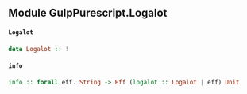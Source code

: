 ## Module GulpPurescript.Logalot

#### `Logalot`

``` purescript
data Logalot :: !
```

#### `info`

``` purescript
info :: forall eff. String -> Eff (logalot :: Logalot | eff) Unit
```


